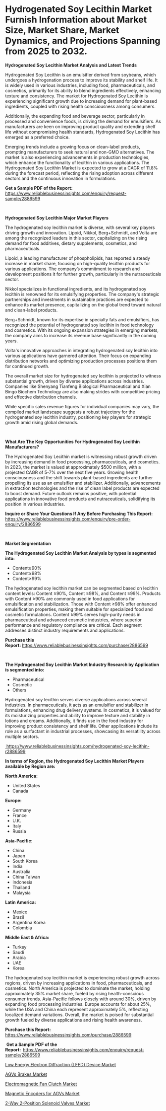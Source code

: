 <p><h1>Hydrogenated Soy Lecithin Market Furnish Information about Market Size, Market Share, Market Dynamics, and Projections Spanning from 2025 to 2032.</h1></p><p><strong>Hydrogenated Soy Lecithin Market Analysis and Latest Trends</strong></p>
<p><p>Hydrogenated Soy Lecithin is an emulsifier derived from soybeans, which undergoes a hydrogenation process to improve its stability and shelf life. It is widely used in various industries, including food, pharmaceuticals, and cosmetics, primarily for its ability to blend ingredients effectively, enhancing texture and consistency. The market for Hydrogenated Soy Lecithin is experiencing significant growth due to increasing demand for plant-based ingredients, coupled with rising health consciousness among consumers. </p><p>Additionally, the expanding food and beverage sector, particularly in processed and convenience foods, is driving the demand for emulsifiers. As manufacturers are keen on improving product quality and extending shelf life without compromising health standards, Hydrogenated Soy Lecithin has emerged as a preferred choice. </p><p>Emerging trends include a growing focus on clean-label products, prompting manufacturers to seek natural and non-GMO alternatives. The market is also experiencing advancements in production technologies, which enhance the functionality of lecithin in various applications. The Hydrogenated Soy Lecithin Market is expected to grow at a CAGR of 11.8% during the forecast period, reflecting the rising adoption across different sectors and the continuous innovation in formulations.</p></p>
<p><strong>Get a Sample PDF of the Report:&nbsp;</strong> <a href="https://www.reliablebusinessinsights.com/enquiry/request-sample/2886599?utm_campaign=118&utm_medium=2&utm_source=Github&utm_content=ia&utm_term=13032025&utm_id=hydrogenated-soy-lecithin">https://www.reliablebusinessinsights.com/enquiry/request-sample/2886599</a></p>
<p>&nbsp;</p>
<p><strong>Hydrogenated Soy Lecithin Major Market Players</strong></p>
<p><p>The hydrogenated soy lecithin market is diverse, with several key players driving growth and innovation. Lipoid, Nikkol, Berg+Schmidt, and Volta are among the recognized leaders in this sector, capitalizing on the rising demand for food additives, dietary supplements, cosmetics, and pharmaceuticals.</p><p>Lipoid, a leading manufacturer of phospholipids, has reported a steady increase in market share, focusing on high-quality lecithin products for various applications. The company’s commitment to research and development positions it for further growth, particularly in the nutraceuticals sector.</p><p>Nikkol specializes in functional ingredients, and its hydrogenated soy lecithin is renowned for its emulsifying properties. The company's strategic partnerships and investments in sustainable practices are expected to enhance its market presence, capitalizing on the global trend toward natural and clean-label products.</p><p>Berg+Schmidt, known for its expertise in specialty fats and emulsifiers, has recognized the potential of hydrogenated soy lecithin in food technology and cosmetics. With its ongoing expansion strategies in emerging markets, the company aims to increase its revenue base significantly in the coming years.</p><p>Volta's innovative approaches in integrating hydrogenated soy lecithin into various applications have garnered attention. Their focus on expanding distribution networks and optimizing production processes positions them for continued growth.</p><p>The overall market size for hydrogenated soy lecithin is projected to witness substantial growth, driven by diverse applications across industries. Companies like Shenyang Tianfeng Biological Pharmaceutical and Xian Bingo Biochem Technology are also making strides with competitive pricing and effective distribution channels.</p><p>While specific sales revenue figures for individual companies may vary, the compiled market landscape suggests a robust trajectory for the hydrogenated soy lecithin industry, positioning key players for strategic growth amid rising global demands.</p></p>
<p>&nbsp;</p>
<p><strong>What Are The Key Opportunities For Hydrogenated Soy Lecithin Manufacturers?</strong></p>
<p><p>The Hydrogenated Soy Lecithin market is witnessing robust growth driven by increasing demand in food processing, pharmaceuticals, and cosmetics. In 2023, the market is valued at approximately $500 million, with a projected CAGR of 5-7% over the next five years. Growing health consciousness and the shift towards plant-based ingredients are further propelling its use as an emulsifier and stabilizer. Additionally, advancements in extraction technologies and the rise of clean label products are expected to boost demand. Future outlook remains positive, with potential applications in innovative food products and nutraceuticals, solidifying its position in various industries.</p></p>
<p><strong>Inquire or Share Your Questions If Any Before Purchasing This Report:</strong> <a href="https://www.reliablebusinessinsights.com/enquiry/pre-order-enquiry/2886599?utm_campaign=118&utm_medium=2&utm_source=Github&utm_content=ia&utm_term=13032025&utm_id=hydrogenated-soy-lecithin">https://www.reliablebusinessinsights.com/enquiry/pre-order-enquiry/2886599</a></p>
<p>&nbsp;</p>
<p><strong>Market Segmentation</strong></p>
<p><strong>The Hydrogenated Soy Lecithin Market Analysis by types is segmented into:</strong></p>
<p><ul><li>Content≥90%</li><li>Content≥98%</li><li>Content≥99%</li></ul></p>
<p><p>The hydrogenated soy lecithin market can be segmented based on lecithin content levels: Content ≥90%, Content ≥98%, and Content ≥99%. Products with Content ≥90% are commonly used in food applications for emulsification and stabilization. Those with Content ≥98% offer enhanced emulsification properties, making them suitable for specialized food and cosmetic formulations. Content ≥99% serves high-purity needs in pharmaceutical and advanced cosmetic industries, where superior performance and regulatory compliance are critical. Each segment addresses distinct industry requirements and applications.</p></p>
<p><strong>Purchase this Report:&nbsp;</strong><a href="https://www.reliablebusinessinsights.com/purchase/2886599?utm_campaign=118&utm_medium=2&utm_source=Github&utm_content=ia&utm_term=13032025&utm_id=hydrogenated-soy-lecithin">https://www.reliablebusinessinsights.com/purchase/2886599</a></p>
<p>&nbsp;</p>
<p><strong>The Hydrogenated Soy Lecithin Market Industry Research by Application is segmented into:</strong></p>
<p><ul><li>Pharmaceutical</li><li>Cosmetic</li><li>Others</li></ul></p>
<p><p>Hydrogenated soy lecithin serves diverse applications across several industries. In pharmaceuticals, it acts as an emulsifier and stabilizer in formulations, enhancing drug delivery systems. In cosmetics, it is valued for its moisturizing properties and ability to improve texture and stability in lotions and creams. Additionally, it finds use in the food industry for improving product consistency and shelf life. Other applications include its role as a surfactant in industrial processes, showcasing its versatility across multiple sectors.</p></p>
<p><a href="https://www.reliablebusinessinsights.com/hydrogenated-soy-lecithin-r2886599?utm_campaign=118&utm_medium=2&utm_source=Github&utm_content=ia&utm_term=13032025&utm_id=hydrogenated-soy-lecithin">&nbsp;https://www.reliablebusinessinsights.com/hydrogenated-soy-lecithin-r2886599</a></p>
<p><strong>In terms of Region, the Hydrogenated Soy Lecithin Market Players available by Region are:</strong></p>
<p>
    <p> <strong> North America: </strong>
        <ul>
            <li>United States</li>
            <li>Canada</li>
        </ul>
        </p> 
    <p> <strong> Europe: </strong>
        <ul>
            <li>Germany</li>
            <li>France</li>
            <li>U.K.</li>
            <li>Italy</li>
            <li>Russia</li>
        </ul>
        </p> 
    <p> <strong> Asia-Pacific: </strong>
        <ul>
            <li>China</li>
            <li>Japan</li>
            <li>South Korea</li>
            <li>India</li>
            <li>Australia</li>
            <li>China Taiwan</li>
            <li>Indonesia</li>
            <li>Thailand</li>
            <li>Malaysia</li>
        </ul>
        </p> 
    <p> <strong> Latin America: </strong>
        <ul>
            <li>Mexico</li>
            <li>Brazil</li>
            <li>Argentina Korea</li>
            <li>Colombia</li>
        </ul>
        </p> 
    <p> <strong> Middle East & Africa: </strong>
        <ul>
            <li>Turkey</li>
            <li>Saudi</li>
            <li>Arabia</li>
            <li>UAE</li>
            <li>Korea</li>
        </ul>
    </p>
    </p>
<p><p>The hydrogenated soy lecithin market is experiencing robust growth across regions, driven by increasing applications in food, pharmaceuticals, and cosmetics. North America is projected to dominate the market, holding approximately 35% market share, fueled by rising health-conscious consumer trends. Asia-Pacific follows closely with around 30%, driven by expanding food processing industries. Europe accounts for about 25%, while the USA and China each represent approximately 5%, reflecting localized demand variations. Overall, the market is poised for substantial growth fueled by diverse applications and rising health awareness.</p></p>
<p><strong>Purchase this Report: </strong><a href="https://www.reliablebusinessinsights.com/purchase/2886599?utm_campaign=118&utm_medium=2&utm_source=Github&utm_content=ia&utm_term=13032025&utm_id=hydrogenated-soy-lecithin">https://www.reliablebusinessinsights.com/purchase/2886599</a></p>
<p>&nbsp;<strong>Get a Sample PDF of the Report:&nbsp;&nbsp;</strong><a href="https://www.reliablebusinessinsights.com/enquiry/request-sample/2886599?utm_campaign=118&utm_medium=2&utm_source=Github&utm_content=ia&utm_term=13032025&utm_id=hydrogenated-soy-lecithin">https://www.reliablebusinessinsights.com/enquiry/request-sample/2886599</a></p>
<p><strong></strong></p>
<p><p><a href="https://github.com/keohannchavo/Market-Research-Report-List-1/blob/main/low-energy-electron-diffraction-leed-device-market.md?utm_campaign=118&utm_medium=2&utm_source=Github&utm_content=ia&utm_term=13032025&utm_id=hydrogenated-soy-lecithin">Low Energy Electron Diffraction (LEED) Device Market</a></p><p><a href="https://github.com/elroddrewspm/Market-Research-Report-List-1/blob/main/agvs-brakes-market.md?utm_campaign=118&utm_medium=2&utm_source=Github&utm_content=ia&utm_term=13032025&utm_id=hydrogenated-soy-lecithin">AGVs Brakes Market</a></p><p><a href="https://github.com/ssaradulai/Market-Research-Report-List-1/blob/main/electromagnetic-fan-clutch-market.md?utm_campaign=118&utm_medium=2&utm_source=Github&utm_content=ia&utm_term=13032025&utm_id=hydrogenated-soy-lecithin">Electromagnetic Fan Clutch Market</a></p><p><a href="https://github.com/helmeludu/Market-Research-Report-List-1/blob/main/magnetic-encoders-for-agvs-market.md?utm_campaign=118&utm_medium=2&utm_source=Github&utm_content=ia&utm_term=13032025&utm_id=hydrogenated-soy-lecithin">Magnetic Encoders for AGVs Market</a></p><p><a href="https://github.com/dukerghostki/Market-Research-Report-List-1/blob/main/2-way-2-position-solenoid-valves-market.md?utm_campaign=118&utm_medium=2&utm_source=Github&utm_content=ia&utm_term=13032025&utm_id=hydrogenated-soy-lecithin">2-Way 2-Position Solenoid Valves Market</a></p></p>